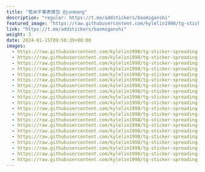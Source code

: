 ```yaml
---
title: "苞米干事表情包 @junmang"
description: "regular: https://t.me/addstickers/baomiganshi"
featured_image: "https://raw.githubusercontent.com/kylelin1998/tg-sticker-spreading-worldwide-images/main/img/3ad7006c-7b99-4c65-ab0b-cf21899e137d.jpg"
link: "https://t.me/addstickers/baomiganshi"
weight: 3
date: 2024-01-15T09:50:39+08:00
images:
  - https://raw.githubusercontent.com/kylelin1998/tg-sticker-spreading-worldwide-images/main/img/3ad7006c-7b99-4c65-ab0b-cf21899e137d.jpg
  - https://raw.githubusercontent.com/kylelin1998/tg-sticker-spreading-worldwide-images/main/img/9f11ed6d-755f-413b-a6f1-ad3813ea1876.jpg
  - https://raw.githubusercontent.com/kylelin1998/tg-sticker-spreading-worldwide-images/main/img/b780acf9-bfe7-431b-b2bf-2e260717f798.jpg
  - https://raw.githubusercontent.com/kylelin1998/tg-sticker-spreading-worldwide-images/main/img/320429af-6388-4b4b-aab7-b46f26f94e8e.jpg
  - https://raw.githubusercontent.com/kylelin1998/tg-sticker-spreading-worldwide-images/main/img/a7d2a163-1686-482a-872c-7faf7da9dca3.jpg
  - https://raw.githubusercontent.com/kylelin1998/tg-sticker-spreading-worldwide-images/main/img/4533dd4c-7f48-4c62-998d-83865f656750.jpg
  - https://raw.githubusercontent.com/kylelin1998/tg-sticker-spreading-worldwide-images/main/img/ebe7b036-10f1-4d72-87fa-b4850901a0b8.jpg
  - https://raw.githubusercontent.com/kylelin1998/tg-sticker-spreading-worldwide-images/main/img/6e94159b-c1db-4b2b-b981-6ac38e53c2a6.jpg
  - https://raw.githubusercontent.com/kylelin1998/tg-sticker-spreading-worldwide-images/main/img/54060af7-c7af-4989-8aa0-b968db2efbb2.jpg
  - https://raw.githubusercontent.com/kylelin1998/tg-sticker-spreading-worldwide-images/main/img/ce9ae631-77b0-42ad-a0d2-1ff68219622c.jpg
  - https://raw.githubusercontent.com/kylelin1998/tg-sticker-spreading-worldwide-images/main/img/1adcc74f-9ee4-4545-b9b6-c60fdbfd54a8.jpg
  - https://raw.githubusercontent.com/kylelin1998/tg-sticker-spreading-worldwide-images/main/img/4fa1de3f-171d-4476-ac2e-58c32b8601dc.jpg
  - https://raw.githubusercontent.com/kylelin1998/tg-sticker-spreading-worldwide-images/main/img/4099046e-3878-4ba5-81a1-d260d405edcc.jpg
  - https://raw.githubusercontent.com/kylelin1998/tg-sticker-spreading-worldwide-images/main/img/458122f1-f7c0-42a7-9fc2-fd7d4e42727f.jpg
  - https://raw.githubusercontent.com/kylelin1998/tg-sticker-spreading-worldwide-images/main/img/32002092-e4a4-4808-a66b-8beeede5105a.jpg
  - https://raw.githubusercontent.com/kylelin1998/tg-sticker-spreading-worldwide-images/main/img/3f02d077-3dd6-415f-9ced-15b07259cadb.jpg
  - https://raw.githubusercontent.com/kylelin1998/tg-sticker-spreading-worldwide-images/main/img/3eba55e4-e6b5-4ad8-a7cb-f1ff60033bc5.jpg
  - https://raw.githubusercontent.com/kylelin1998/tg-sticker-spreading-worldwide-images/main/img/7b23c1ef-af2f-4bc9-a41e-a28e1b05da79.jpg
  - https://raw.githubusercontent.com/kylelin1998/tg-sticker-spreading-worldwide-images/main/img/9ed0b532-8706-45e2-93b3-68a2c35ae7a4.jpg
  - https://raw.githubusercontent.com/kylelin1998/tg-sticker-spreading-worldwide-images/main/img/efe5c638-26fc-4faf-b941-d4cc8db87ac8.jpg
---
```


